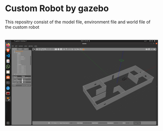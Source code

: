 # Custom Robot by gazebo
This repositry consist of the model file, environment file and world file of the custom robot \
\
\
<img src="https://github.com/Mahmoud-Okasha74/Mobile-Robotics-Course/blob/master/GazeboRobot_ws/Screenshot%20from%202023-02-12%2001-29-05.png">
